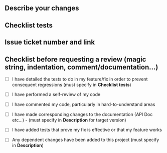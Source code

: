 ## Describe your changes

## Checklist tests

## Issue ticket number and link

## Checklist before requesting a review (magic string, indentation, comment/documentation...)

- [ ] I have detailed the tests to do in my feature/fix in order to prevent consequent regressions (must specify in **Checklist tests**)
- [ ] I have performed a self-review of my code
- [ ] I have commented my code, particularly in hard-to-understand areas
- [ ] I have made corresponding changes to the documentation (API Doc etc...) - (must specify in **Description** for target version)
- [ ] I have added tests that prove my fix is effective or that my feature works
- [ ] Any dependent changes have been added to this project (must specify in **Description**)

